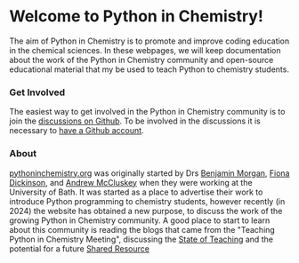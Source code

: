 # Welcome to Python in Chemistry!

The aim of Python in Chemistry is to promote and improve coding education in the chemical sciences. 
In these webpages, we will keep documentation about the work of the Python in Chemistry community and open-source educational material that my be used to teach Python to chemistry students. 

### Get Involved

The easiest way to get involved in the Python in Chemistry community is to join the [discussions on Github](https://github.com/orgs/pythoninchemistry/discussions).
To be involved in the discussions it is necessary to [have a Github account](https://docs.github.com/en/get-started/start-your-journey/creating-an-account-on-github#).

### About

[pythoninchemistry.org](https://pythoninchemistry.org) was originally started by Drs [Benjamin Morgan](https://researchportal.bath.ac.uk/en/persons/benjamin-morgan), [Fiona Dickinson](https://researchportal.bath.ac.uk/en/persons/fiona-dickinson/), and [Andrew McCluskey](https://www.bristol.ac.uk/people/person/Andrew-McCluskey-026a602b-d287-4a0c-a5f6-6ebfb45867b7/) when they were working at the University of Bath. 
It was started as a place to advertise their work to introduce Python programming to chemistry students, however recently (in 2024) the website has obtained a new purpose, to discuss the work of the growing Python in Chemistry community. 
A good place to start to learn about this community is reading the blogs that came from the "Teaching Python in Chemistry Meeting", discussing the [State of Teaching](https://pythoninchemistry.org/state-of-teaching.html) and the potential for a future [Shared Resource](https://pythoninchemistry.org/resources.html)

```{tableofcontents}
```

